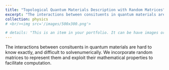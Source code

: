 ```yaml
---
title: "Topological Quantum Materials Description with Random Matrices"
excerpt: "The interactions between consituents in quantum materials are hard to know exactly, and difficult to solve numerically. We incorporate random matrices to represent them and exploit their mathematical properties to facilitate computation."
collection: physics
# <br/><img src='/images/500x300.png'>

# details: "This is an item in your portfolio. It can be have images or nice text. If you name the file .md, it will be parsed as markdown. If you name the file .html, it will be parsed as HTML. "
---
```


The interactions between consituents in quantum materials are hard to know exactly, and difficult to solvenumerically. We incorporate random matrices to represent them and exploit their mathematical properties to facilitate computation. 